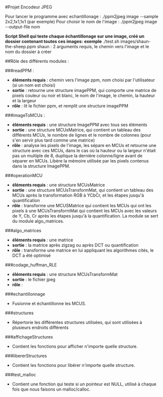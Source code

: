 #Projet Encodeur JPEG

Pour lancer le programme avec echantillonage : ./ppm2jpeg image --sample 2x2,1x1,1x1 (par exemple) 
Pour choisir le nom de l'image : ./ppm2jpeg image --output-file nom

**Script Shell qui teste chaque échantillonage sur une image, créé un dossier contenant toutes ces images:**
**exemple** ./test.sh images/shaun-the-sheep.ppm shaun : 2 arguments requis, le chemin vers l'image et le nom du dossier à créer 

##Rôle des différents modules :

###readPPM : 
* **éléments requis** : chemin vers l'image ppm, nom choisi par l'utilisateur (si un nom est choisi)
* **sortie** : retourne une structure imagePPM, qui comporte une matrice de pixels couleur ou noir et blanc, le nom de l'image, le chemin, la hauteur et la largeur
* **rôle** : lit le fichier ppm, et remplit une structure imagePPM

###imageToMCUs : 
* **éléments requis** : une structure ImagePPM avec tous ses éléments 
* **sortie** : une structure MCUsMatrice, qui contient un tableau des différents MCUs, le nombre de lignes et le nombre de colonnes (pour s'en servir plus tard comme une matrice)
* **rôle** : analyse les pixels de l'image, les sépare en MCUs et retourne une structure avec ces MCUs, dans le cas où la hauteur ou la largeur n'était pas un multiple de 8, duplique la dernière colonne/ligne avant de séparer en MCUs. Libère la mémoire utilisée par les pixels contenus dans la structure ImagePPM.

###operationMCU
* **éléments requis** : une structure MCUsMatrice 
* **sortie** : une structure MCUsTransformMat, qui contient un tableau des MCUs après la transformation RGB à YCbCr, et les étapes jusqu'à quantification
* **rôle** : transforme une MCUSMatrice qui contient les MCUs qui ont les pixels à une MCUsTransformMat qui contient les MCUs avec les valeurs de Y, Cb, Cr après les étapes jusqu'à la quantification. La module se sert du module algo_matrices.

###algo_matrices
* **éléments requis** : une matrice 
* **sortie** : la matrice après zigzag ou après DCT ou quantification 
* **rôle** : transforme une matrice en lui appliquant les algorithmes cités, le DCT a été optimisé 

###codage_huffman_RLE
* **éléments requis** : une structure MCUsTransformMat
* **sortie** : le fichier jpeg 
* **rôle** : 

###echantillonnage
* Fusionne et échantillonne les MCUS.

###structures
* Répertorie les différentes structures utilisées, qui sont utilisées à plusieurs endroits différents

###affichageStructures 
* Contient les fonctions pour afficher n'importe quelle structure. 

###libererStructures 
* Contient les fonctions pour libérer n'importe quelle structure. 

###test_malloc
* Contient une fonction qui teste si un pointeur est NULL, utilisé à chaque fois que nous faisons un malloc/calloc.